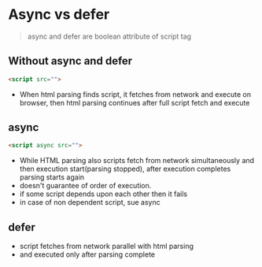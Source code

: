 # Async vs defer

> async and defer are boolean attribute of script tag

## Without async and defer

```html
<script src="">
```

- When html parsing finds script, it fetches from network and execute on browser, then html parsing continues after full script fetch and execute

## async

```html
<script async src="">
```

- While HTML parsing also scripts fetch from network simultaneously
  and then execution start(parsing stopped), after execution completes parsing starts again
- doesn't guarantee of order of execution.
- if some script depends upon each other then it fails
- in case of non dependent script, sue async

## defer

- script fetches from network parallel with html parsing
- and executed only after parsing complete

